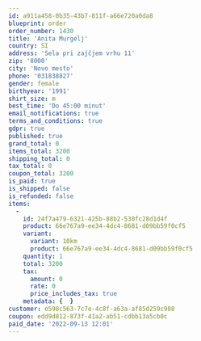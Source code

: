 ```yaml
---
id: a911a458-0b35-43b7-811f-a66e720a0da8
blueprint: order
order_number: 1430
title: 'Anita Murgelj'
country: SI
address: 'Sela pri zajčjem vrhu 11'
zip: '8000'
city: 'Novo mesto'
phone: '031838827'
gender: female
birthyear: '1991'
shirt_size: m
best_time: 'Do 45:00 minut'
email_notifications: true
terms_and_conditions: true
gdpr: true
published: true
grand_total: 0
items_total: 3200
shipping_total: 0
tax_total: 0
coupon_total: 3200
is_paid: true
is_shipped: false
is_refunded: false
items:
  -
    id: 24f7a479-6321-425b-88b2-530fc28d1d4f
    product: 66e767a9-ee34-4dc4-8681-d09bb59f0cf5
    variant:
      variant: 10km
      product: 66e767a9-ee34-4dc4-8681-d09bb59f0cf5
    quantity: 1
    total: 3200
    tax:
      amount: 0
      rate: 0
      price_includes_tax: true
    metadata: {  }
customer: e598c563-7c7e-4c8f-a63a-af85d259c908
coupon: edd9d812-873f-41a2-ab51-cdbb13a5cb0c
paid_date: '2022-09-13 12:01'
---
```

